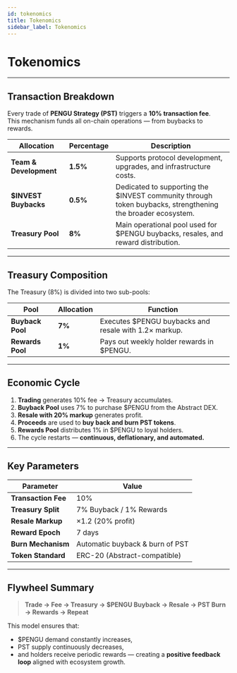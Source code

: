 ```yaml
---
id: tokenomics
title: Tokenomics
sidebar_label: Tokenomics
---
```


# Tokenomics 

---

## Transaction Breakdown

Every trade of **PENGU Strategy (PST)** triggers a **10% transaction fee**.  
This mechanism funds all on-chain operations — from buybacks to rewards.

| Allocation | Percentage | Description |
|-------------|-------------|--------------|
| **Team & Development** | **1.5%** | Supports protocol development, upgrades, and infrastructure costs. |
| **$INVEST Buybacks** | **0.5%** | Dedicated to supporting the $INVEST community through token buybacks, strengthening the broader ecosystem. |
| **Treasury Pool** | **8%** | Main operational pool used for $PENGU buybacks, resales, and reward distribution. |

---

## Treasury Composition

The Treasury (8%) is divided into two sub-pools:

| Pool | Allocation | Function |
|------|-------------|-----------|
| **Buyback Pool** | **7%** | Executes $PENGU buybacks and resale with 1.2× markup. |
| **Rewards Pool** | **1%** | Pays out weekly holder rewards in $PENGU. |

---

## Economic Cycle

1. **Trading** generates 10% fee → Treasury accumulates.  
2. **Buyback Pool** uses 7% to purchase $PENGU from the Abstract DEX.  
3. **Resale with 20% markup** generates profit.  
4. **Proceeds** are used to **buy back and burn PST tokens**.  
5. **Rewards Pool** distributes 1% in $PENGU to loyal holders.  
6. The cycle restarts — **continuous, deflationary, and automated.**

---

## Key Parameters

| Parameter | Value |
|------------|--------|
| **Transaction Fee** | 10% |
| **Treasury Split** | 7% Buyback / 1% Rewards |
| **Resale Markup** | ×1.2 (20% profit) |
| **Reward Epoch** | 7 days |
| **Burn Mechanism** | Automatic buyback & burn of PST |
| **Token Standard** | ERC-20 (Abstract-compatible) |

---

## Flywheel Summary

> **Trade → Fee → Treasury → $PENGU Buyback → Resale → PST Burn → Rewards → Repeat**

This model ensures that:
- $PENGU demand constantly increases,  
- PST supply continuously decreases,  
- and holders receive periodic rewards — creating a **positive feedback loop** aligned with ecosystem growth.
